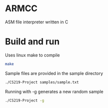 # ARMCC

ASM file interpreter written in C

# Build and run
Uses linux make to compile
```sh
make
```
Sample files are provided in the sample directory
```sh
./CS219-Project samples/sample.txt
```
Running with -g generates a new random sample
```sh
./CS219-Project -g
```
